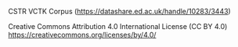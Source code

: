 CSTR VCTK Corpus
(https://datashare.ed.ac.uk/handle/10283/3443)

Creative Commons Attribution 4.0 International License (CC BY 4.0)
https://creativecommons.org/licenses/by/4.0/
